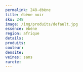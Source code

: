 ```yaml
---
permalink: 248-ébène
title: ébène noir
sku: 248
image: /img/produits/default.jpg
essence: ébène
region: afrique
details: 
produits:
couleur: 
densite: 
veines: sans
rarete: 
---
```

